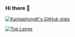 ### Hi there 👋

[![KantaphongK's GitHub stats](https://github-readme-stats.vercel.app/api?username=KantaphongK)](https://github.com/anuraghazra/github-readme-stats)

[![Top Langs](https://github-readme-stats.vercel.app/api/top-langs/?username=KantaphongK&layout=pie)](https://github.com/anuraghazra/github-readme-stats)
<!--
**KantaphongK/KantaphongK** is a ✨ _special_ ✨ repository because its `README.md` (this file) appears on your GitHub profile.

Here are some ideas to get you started:

- 🔭 I’m currently working on ...
- 🌱 I’m currently learning ...
- 👯 I’m looking to collaborate on ...
- 🤔 I’m looking for help with ...
- 💬 Ask me about ...
- 📫 How to reach me: ...
- 😄 Pronouns: ...
- ⚡ Fun fact: ...
-->
